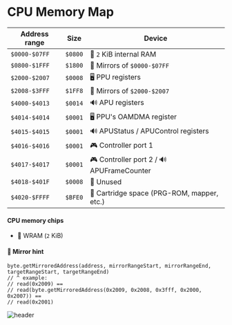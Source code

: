 # CPU Memory Map

| Address range | Size    | Device                                     |
| ------------- | ------- | ------------------------------------------ |
| `$0000-$07FF` | `$0800` | 🐏 `2` KiB internal RAM                    |
| `$0800-$1FFF` | `$1800` | 🚽 Mirrors of `$0000-$07FF`                |
| `$2000-$2007` | `$0008` | 🖥️ PPU registers                           |
| `$2008-$3FFF` | `$1FF8` | 🚽 Mirrors of `$2000-$2007`                |
| `$4000-$4013` | `$0014` | 🔊 APU registers                           |
| `$4014-$4014` | `$0001` | 🖥️ PPU's OAMDMA register                   |
| `$4015-$4015` | `$0001` | 🔊 APUStatus / APUControl registers        |
| `$4016-$4016` | `$0001` | 🎮 Controller port 1                       |
| `$4017-$4017` | `$0001` | 🎮 Controller port 2 / 🔊 APUFrameCounter  |
| `$4018-$401F` | `$0008` | 🧸 Unused                                  |
| `$4020-$FFFF` | `$BFE0` | 💾 Cartridge space (PRG-ROM, mapper, etc.) |

#### CPU memory chips

- 🐏 WRAM (`2` KiB)

#### 🚽 Mirror hint

```
byte.getMirroredAddress(address, mirrorRangeStart, mirrorRangeEnd, targetRangeStart, targetRangeEnd)
// ^ example:
// read(0x2009) ==
// read(byte.getMirroredAddress(0x2009, 0x2008, 0x3fff, 0x2000, 0x2007)) ==
// read(0x2001)
```

<div class="embed-image" style="margin-bottom: 16px"><img alt="header" src="assets/memory_mirror.png" /></div>
